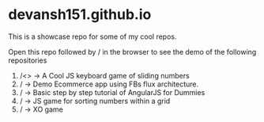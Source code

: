 devansh151.github.io
===========================
This is a showcase repo for some of my cool repos.

Open this repo followed by /<repo-name> in the browser to see the demo of the following repositories
  
1. /<>    -> A Cool JS keyboard game of sliding numbers
2. /<caarobaar> -> Demo Ecommerce app using FBs flux architecture.
3. /<angular-tutorial> -> Basic step by step tutorial of AngularJS for Dummies
4. /<gridSort> -> JS game for sorting numbers within a grid
5. /<xojs> -> XO game

